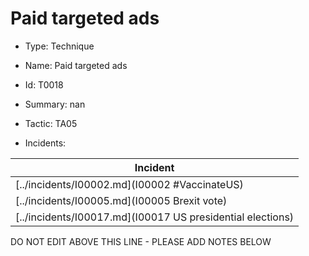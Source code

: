 # Paid targeted ads

* Type: Technique

* Name: Paid targeted ads

* Id: T0018

* Summary: nan

* Tactic: TA05

* Incidents:

| Incident |
| --------- |
| [../incidents/I00002.md](I00002 #VaccinateUS) |
| [../incidents/I00005.md](I00005 Brexit vote) |
| [../incidents/I00017.md](I00017 US presidential elections) |

DO NOT EDIT ABOVE THIS LINE - PLEASE ADD NOTES BELOW